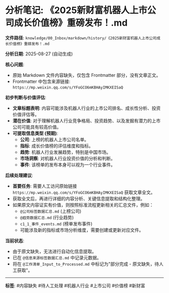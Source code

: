 # 分析笔记: 《2025新财富机器人上市公司成长价值榜》重磅发布！.md

**文件路径**: `knowledge/00_Inbox/markdown/history/《2025新财富机器人上市公司成长价值榜》重磅发布！.md`

**分析日期**: 2025-08-27 (自动生成)

**核心问题**:
-   原始 Markdown 文件内容缺失，仅包含 Frontmatter 部分，没有文章正文。
-   Frontmatter 中包含来源链接: `https://mp.weixin.qq.com/s/YFoGCO6mKBHAyIMKXEISaQ`

**初步判断与价值评估**:
-   **文章标题表明**: 内容可能涉及机器人行业的上市公司排名、成长性分析、投资价值评估等。
-   **潜在价值**: 对于理解机器人行业竞争格局、投资趋势、以及发掘有潜力的上市公司可能具有较高价值。
-   **可提取信息类型 (预期)**:
    -   **公司**: 上榜的机器人上市公司名单。
    -   **指标**: 成长价值榜的评估维度和指标。
    -   **趋势**: 机器人行业发展趋势，特别是中国市场。
    -   **市场洞察**: 对机器人行业投资价值的分析和判断。
    -   **事件**: 该榜单的发布本身可以视为一个行业事件。

**后续处理建议**:
-   **首要任务**: 需要人工访问原始链接 `https://mp.weixin.qq.com/s/YFoGCO6mKBHAyIMKXEISaQ` 获取文章全文。
-   获取全文后，再进行详细的内容分析、关键信息提取和结构化整理。
-   如果原文内容证实有价值，则按照标准流程更新相关的汇总文件，例如：
    -   `@公司标签数据汇总.md` (上榜公司)
    -   `@趋势数据汇总.md` (行业趋势)
    -   `c1_1_事件_events.md` (榜单发布事件)
    -   可能涉及新的指标或市场分析维度，需要创建或更新对应文件。

**当前状态**:
-   由于原文缺失，无法进行自动化信息提取。
-   已在 `@信息来源标签数据汇总.md` 中记录元数据。
-   将在 `@工作清单_Input_to_Processed.md` 中标记为"部分完成 - 原文缺失，待人工获取"。

---
**标签**: #内容缺失 #待人工处理 #机器人行业 #上市公司 #价值榜 #新财富 